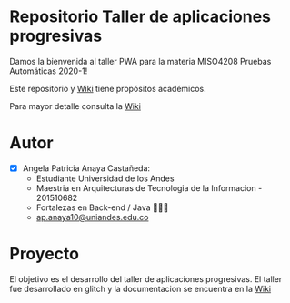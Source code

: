 
# Repositorio Taller de aplicaciones progresivas

Damos la bienvenida al taller PWA para la materia MISO4208 Pruebas Automáticas 2020-1!

Este repositorio y [Wiki](https://github.com/angelaanaya2309/taller_pwa/wiki) tiene propósitos académicos.

Para mayor detalle consulta la [Wiki](https://github.com/angelaanaya2309/taller_pwa/wiki)

# Autor
- [x] Angela Patricia Anaya Castañeda:
    - Estudiante Universidad de los Andes
    - Maestria en Arquitecturas de Tecnologia de la Informacion - 201510682
    - Fortalezas en Back-end / Java 👩🏻‍💻
    - ap.anaya10@uniandes.edu.co
    
# Proyecto
El objetivo es el desarrollo del taller de aplicaciones progresivas.
El taller fue desarrollado en glitch y la documentacion se encuentra en la [Wiki](https://github.com/angelaanaya2309/taller_pwa/wiki)
